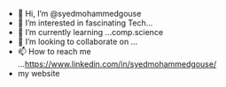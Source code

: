 - 👋 Hi, I’m @syedmohammedgouse
- 👀 I’m interested in fascinating Tech...
- 🌱 I’m currently learning ...comp.science
- 💞️ I’m looking to collaborate on ...
- 📫 How to reach me ...https://www.linkedin.com/in/syedmohammedgouse/
-   my website 
<!---
syedmohammedgouse/syedmohammedgouse is a ✨ special ✨ repository because its `README.md` (this file) appears on your GitHub profile.
You can click the Preview link to take a look at your changes.
--->
